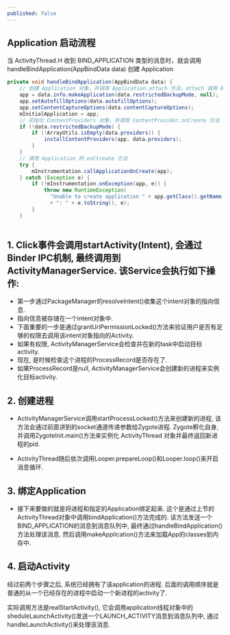 ```yaml
---
published: false
---
```

## Application 启动流程
当 ActivityThread.H 收到 BIND_APPLICATION 类型的消息时，就会调用 handleBindApplication(AppBindData data) 创建 Application
```java
private void handleBindApplication(AppBindData data) {
    // 创建 Application 对象，并调用 Application.attach 方法，attach 调用 Application.attachBaseContext(Context base)
    app = data.info.makeApplication(data.restrictedBackupMode, null);
    app.setAutofillOptions(data.autofillOptions);
    app.setContentCaptureOptions(data.contentCaptureOptions);
    mInitialApplication = app;
    // 初始化 ContentProviders 对象，并调用 ContentProvider.onCreate 方法
    if (!data.restrictedBackupMode) {
        if (!ArrayUtils.isEmpty(data.providers)) {
            installContentProviders(app, data.providers);
        }
    }
    // 调用 Application 的 onCtreate 方法
    try {
        mInstrumentation.callApplicationOnCreate(app);
    } catch (Exception e) {
        if (!mInstrumentation.onException(app, e)) {
            throw new RuntimeException(
              "Unable to create application " + app.getClass().getName()
              + ": " + e.toString(), e);
        }
    }
  
```




## 1. Click事件会调用startActivity(Intent), 会通过Binder IPC机制, 最终调用到ActivityManagerService. 该Service会执行如下操作:

* 第一步通过PackageManager的resolveIntent()收集这个intent对象的指向信息.
* 指向信息被存储在一个intent对象中.
* 下面重要的一步是通过grantUriPermissionLocked()方法来验证用户是否有足够的权限去调用该intent对象指向的Activity.
* 如果有权限, ActivityManagerService会检查并在新的task中启动目标activity.
* 现在, 是时候检查这个进程的ProcessRecord是否存在了.
* 如果ProcessRecord是null, ActivityManagerService会创建新的进程来实例化目标activity.

## 2. 创建进程
* ActivityManagerService调用startProcessLocked()方法来创建新的进程, 该方法会通过前面讲到的socket通道传递参数给Zygote进程. Zygote孵化自身, 并调用ZygoteInit.main()方法来实例化 ActivityThread 对象并最终返回新进程的pid.

* ActivityThread随后依次调用Looper.prepareLoop()和Looper.loop()来开启消息循环.



## 3. 绑定Application
* 接下来要做的就是将进程和指定的Application绑定起来. 这个是通过上节的ActivityThread对象中调用bindApplication()方法完成的. 该方法发送一个BIND_APPLICATION的消息到消息队列中, 最终通过handleBindApplication()方法处理该消息. 然后调用makeApplication()方法来加载App的classes到内存中.



## 4. 启动Activity
经过前两个步骤之后, 系统已经拥有了该application的进程. 后面的调用顺序就是普通的从一个已经存在的进程中启动一个新进程的activity了.

实际调用方法是realStartActivity(), 它会调用application线程对象中的sheduleLaunchActivity()发送一个LAUNCH_ACTIVITY消息到消息队列中, 通过 handleLaunchActivity()来处理该消息.


